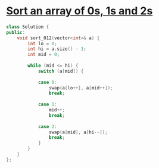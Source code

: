 # [Sort an array of 0s, 1s and 2s](https://leetcode.com/problems/sort-colors/)

```cpp
class Solution {
public:
    void sort_012(vector<int>& a) {
        int lo = 0;
        int hi = a.size() - 1;
        int mid = 0;
  
        while (mid <= hi) {
            switch (a[mid]) {
  
            case 0:
                swap(a[lo++], a[mid++]);
                break;
  
            case 1:
                mid++;
                break;
  
            case 2:
                swap(a[mid], a[hi--]);
                break;
            }
        }
    }
};
```